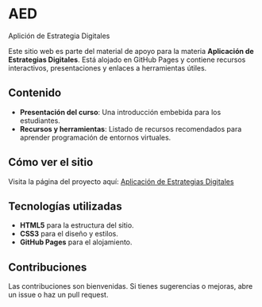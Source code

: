 # AED
Aplición de Estrategia Digitales

Este sitio web es parte del material de apoyo para la materia **Aplicación de Estrategias Digitales**. Está alojado en GitHub Pages y contiene recursos interactivos, presentaciones y enlaces a herramientas útiles.

## Contenido
- **Presentación del curso**: Una introducción embebida para los estudiantes.
- **Recursos y herramientas**: Listado de recursos recomendados para aprender programación de entornos virtuales.

## Cómo ver el sitio
Visita la página del proyecto aquí: [Aplicación de Estrategias Digitales](https://ajgutierr3z.github.io/AED/)

## Tecnologías utilizadas
- **HTML5** para la estructura del sitio.
- **CSS3** para el diseño y estilos.
- **GitHub Pages** para el alojamiento.

## Contribuciones
Las contribuciones son bienvenidas. Si tienes sugerencias o mejoras, abre un issue o haz un pull request.
